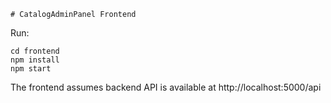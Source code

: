     # CatalogAdminPanel Frontend

Run:

```
cd frontend
npm install
npm start
```

The frontend assumes backend API is available at http://localhost:5000/api
